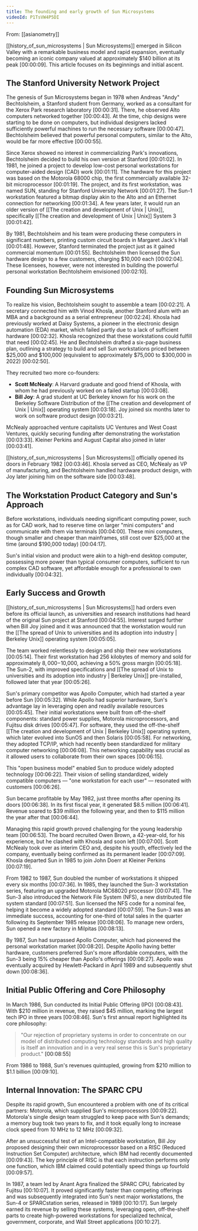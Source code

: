 ```yaml
---
title: The founding and early growth of Sun Microsystems
videoId: P1TsVW4P5DI
---
```


From: [[asianometry]] <br/> 

[[history_of_sun_microsystems | Sun Microsystems]] emerged in Silicon Valley with a remarkable business model and rapid expansion, eventually becoming an iconic company valued at approximately $140 billion at its peak <a class="yt-timestamp" data-t="00:00:09">[00:00:09]</a>. This article focuses on its beginnings and initial ascent.

## The Stanford University Network Project

The genesis of Sun Microsystems began in 1978 when Andreas "Andy" Bechtolsheim, a Stanford student from Germany, worked as a consultant for the Xerox Park research laboratory <a class="yt-timestamp" data-t="00:00:31">[00:00:31]</a>. There, he observed Alto computers networked together <a class="yt-timestamp" data-t="00:00:43">[00:00:43]</a>. At the time, chip designs were starting to be done on computers, but individual designers lacked sufficiently powerful machines to run the necessary software <a class="yt-timestamp" data-t="00:00:47">[00:00:47]</a>. Bechtolsheim believed that powerful personal computers, similar to the Alto, would be far more effective <a class="yt-timestamp" data-t="00:00:55">[00:00:55]</a>.

Since Xerox showed no interest in commercializing Park's innovations, Bechtolsheim decided to build his own version at Stanford <a class="yt-timestamp" data-t="00:01:02">[00:01:02]</a>. In 1981, he joined a project to develop low-cost personal workstations for computer-aided design (CAD) work <a class="yt-timestamp" data-t="00:01:11">[00:01:11]</a>. The hardware for this project was based on the Motorola 68000 chip, the first commercially available 32-bit microprocessor <a class="yt-timestamp" data-t="00:01:19">[00:01:19]</a>. The project, and its first workstation, was named SUN, standing for Stanford University Network <a class="yt-timestamp" data-t="00:01:27">[00:01:27]</a>. The Sun-1 workstation featured a bitmap display akin to the Alto and an Ethernet connection for networking <a class="yt-timestamp" data-t="00:01:34">[00:01:34]</a>. A few years later, it would run an older version of [[The creation and development of Unix | Unix]], specifically [[The creation and development of Unix | Unix]] System 3 <a class="yt-timestamp" data-t="00:01:42">[00:01:42]</a>.

By 1981, Bechtolsheim and his team were producing these computers in significant numbers, printing custom circuit boards in Margaret Jack's Hall <a class="yt-timestamp" data-t="00:01:48">[00:01:48]</a>. However, Stanford terminated the project just as it gained commercial momentum <a class="yt-timestamp" data-t="00:01:55">[00:01:55]</a>. Bechtolsheim then licensed the Sun hardware design to a few customers, charging $10,000 each <a class="yt-timestamp" data-t="00:02:04">[00:02:04]</a>. These licensees, however, were not interested in building the powerful personal workstation Bechtolsheim envisioned <a class="yt-timestamp" data-t="00:02:10">[00:02:10]</a>.

## Founding Sun Microsystems

To realize his vision, Bechtolsheim sought to assemble a team <a class="yt-timestamp" data-t="00:02:21">[00:02:21]</a>. A secretary connected him with Vinod Khosla, another Stanford alum with an MBA and a background as a serial entrepreneur <a class="yt-timestamp" data-t="00:02:24">[00:02:24]</a>. Khosla had previously worked at Daisy Systems, a pioneer in the electronic design automation (EDA) market, which failed partly due to a lack of sufficient hardware <a class="yt-timestamp" data-t="00:02:32">[00:02:32]</a>. Khosla recognized that these workstations could fulfill that need <a class="yt-timestamp" data-t="00:02:45">[00:02:45]</a>. He and Bechtolsheim drafted a six-page business plan, outlining a strategy to build and sell Sun workstations priced between $25,000 and $100,000 (equivalent to approximately $75,000 to $300,000 in 2022) <a class="yt-timestamp" data-t="00:02:50">[00:02:50]</a>.

They recruited two more co-founders:
*   **Scott McNealy**: A Harvard graduate and good friend of Khosla, with whom he had previously worked on a failed startup <a class="yt-timestamp" data-t="00:03:08">[00:03:08]</a>.
*   **Bill Joy**: A grad student at UC Berkeley known for his work on the Berkeley Software Distribution of the [[The creation and development of Unix | Unix]] operating system <a class="yt-timestamp" data-t="00:03:18">[00:03:18]</a>. Joy joined six months later to work on software product design <a class="yt-timestamp" data-t="00:03:21">[00:03:21]</a>.

McNealy approached venture capitalists UC Ventures and West Coast Ventures, quickly securing funding after demonstrating the workstation <a class="yt-timestamp" data-t="00:03:33">[00:03:33]</a>. Kleiner Perkins and August Capital also joined in later <a class="yt-timestamp" data-t="00:03:41">[00:03:41]</a>.

[[history_of_sun_microsystems | Sun Microsystems]] officially opened its doors in February 1982 <a class="yt-timestamp" data-t="00:03:46">[00:03:46]</a>. Khosla served as CEO, McNealy as VP of manufacturing, and Bechtolsheim handled hardware product design, with Joy later joining him on the software side <a class="yt-timestamp" data-t="00:03:48">[00:03:48]</a>.

## The Workstation Product Category and Sun's Approach

Before workstations, individuals needing significant computing power, such as for CAD work, had to reserve time on larger "mini computers" and communicate with them via terminals <a class="yt-timestamp" data-t="00:04:00">[00:04:00]</a>. These mini computers, though smaller and cheaper than mainframes, still cost over $25,000 at the time (around $190,000 today) <a class="yt-timestamp" data-t="00:04:17">[00:04:17]</a>.

Sun's initial vision and product were akin to a high-end desktop computer, possessing more power than typical consumer computers, sufficient to run complex CAD software, yet affordable enough for a professional to own individually <a class="yt-timestamp" data-t="00:04:32">[00:04:32]</a>.

## Early Success and Growth

[[history_of_sun_microsystems | Sun Microsystems]] had orders even before its official launch, as universities and research institutions had heard of the original Sun project at Stanford <a class="yt-timestamp" data-t="00:04:55">[00:04:55]</a>. Interest surged further when Bill Joy joined and it was announced that the workstation would run the [[The spread of Unix to universities and its adoption into industry | Berkeley Unix]] operating system <a class="yt-timestamp" data-t="00:05:05">[00:05:05]</a>.

The team worked relentlessly to design and ship their new workstations <a class="yt-timestamp" data-t="00:05:14">[00:05:14]</a>. Their first workstation had 256 kilobytes of memory and sold for approximately $8,000-$10,000, achieving a 50% gross margin <a class="yt-timestamp" data-t="00:05:18">[00:05:18]</a>. The Sun-2, with improved specifications and [[The spread of Unix to universities and its adoption into industry | Berkeley Unix]] pre-installed, followed later that year <a class="yt-timestamp" data-t="00:05:26">[00:05:26]</a>.

Sun's primary competitor was Apollo Computer, which had started a year before Sun <a class="yt-timestamp" data-t="00:05:32">[00:05:32]</a>. While Apollo had superior hardware, Sun's advantage lay in leveraging open and readily available resources <a class="yt-timestamp" data-t="00:05:45">[00:05:45]</a>. Their initial workstations were built from off-the-shelf components: standard power supplies, Motorola microprocessors, and Fujitsu disk drives <a class="yt-timestamp" data-t="00:05:47">[00:05:47]</a>. For software, they used the off-the-shelf [[The creation and development of Unix | Berkeley Unix]] operating system, which later evolved into SunOS and then Solaris <a class="yt-timestamp" data-t="00:05:58">[00:05:58]</a>. For networking, they adopted TCP/IP, which had recently been standardized for military computer networking <a class="yt-timestamp" data-t="00:06:08">[00:06:08]</a>. This networking capability was crucial as it allowed users to collaborate from their own spaces <a class="yt-timestamp" data-t="00:06:15">[00:06:15]</a>.

This "open business model" enabled Sun to produce widely adopted technology <a class="yt-timestamp" data-t="00:06:22">[00:06:22]</a>. Their vision of selling standardized, widely compatible computers — "one workstation for each user" — resonated with customers <a class="yt-timestamp" data-t="00:06:26">[00:06:26]</a>.

Sun became profitable by May 1982, just three months after opening its doors <a class="yt-timestamp" data-t="00:06:38">[00:06:38]</a>. In its first fiscal year, it generated $8.5 million <a class="yt-timestamp" data-t="00:06:41">[00:06:41]</a>. Revenue soared to $39 million the following year, and then to $115 million the year after that <a class="yt-timestamp" data-t="00:06:44">[00:06:44]</a>.

Managing this rapid growth proved challenging for the young leadership team <a class="yt-timestamp" data-t="00:06:53">[00:06:53]</a>. The board recruited Owen Brown, a 42-year-old, for his experience, but he clashed with Khosla and soon left <a class="yt-timestamp" data-t="00:07:00">[00:07:00]</a>. Scott McNealy took over as interim CEO and, despite his youth, effectively led the company, eventually being confirmed as its permanent leader <a class="yt-timestamp" data-t="00:07:09">[00:07:09]</a>. Khosla departed Sun in 1985 to join John Doerr at Kleiner Perkins <a class="yt-timestamp" data-t="00:07:19">[00:07:19]</a>.

From 1982 to 1987, Sun doubled the number of workstations it shipped every six months <a class="yt-timestamp" data-t="00:07:36">[00:07:36]</a>. In 1985, they launched the Sun-3 workstation series, featuring an upgraded Motorola MC68020 processor <a class="yt-timestamp" data-t="00:07:41">[00:07:41]</a>. The Sun-3 also introduced the Network File System (NFS), a new distributed file system standard <a class="yt-timestamp" data-t="00:07:51">[00:07:51]</a>. Sun licensed the NFS code for a nominal fee, helping it become a widely adopted standard <a class="yt-timestamp" data-t="00:07:59">[00:07:59]</a>. The Sun-3 was an immediate success, accounting for one-third of total sales in the quarter following its September 1985 release <a class="yt-timestamp" data-t="00:08:06">[00:08:06]</a>. To manage new orders, Sun opened a new factory in Milpitas <a class="yt-timestamp" data-t="00:08:13">[00:08:13]</a>.

By 1987, Sun had surpassed Apollo Computer, which had pioneered the personal workstation market <a class="yt-timestamp" data-t="00:08:20">[00:08:20]</a>. Despite Apollo having better hardware, customers preferred Sun's more affordable computers, with the Sun-3 being 15% cheaper than Apollo's offerings <a class="yt-timestamp" data-t="00:08:27">[00:08:27]</a>. Apollo was eventually acquired by Hewlett-Packard in April 1989 and subsequently shut down <a class="yt-timestamp" data-t="00:08:36">[00:08:36]</a>.

## Initial Public Offering and Core Philosophy

In March 1986, Sun conducted its Initial Public Offering (IPO) <a class="yt-timestamp" data-t="00:08:43">[00:08:43]</a>. With $210 million in revenue, they raised $45 million, marking the largest tech IPO in three years <a class="yt-timestamp" data-t="00:08:46">[00:08:46]</a>. Sun's first annual report highlighted its core philosophy:
> "Our rejection of proprietary systems in order to concentrate on our model of distributed computing technology standards and high quality is itself an innovation and in a very real sense this is Sun's proprietary product." <a class="yt-timestamp" data-t="00:08:55">[00:08:55]</a>

From 1986 to 1988, Sun's revenues quintupled, growing from $210 million to $1.1 billion <a class="yt-timestamp" data-t="00:09:10">[00:09:10]</a>.

## Internal Innovation: The SPARC CPU

Despite its rapid growth, Sun encountered a problem with one of its critical partners: Motorola, which supplied Sun's microprocessors <a class="yt-timestamp" data-t="00:09:22">[00:09:22]</a>. Motorola's single design team struggled to keep pace with Sun's demands; a memory bug took two years to fix, and it took equally long to increase clock speed from 10 MHz to 12 MHz <a class="yt-timestamp" data-t="00:09:32">[00:09:32]</a>.

After an unsuccessful test of an Intel-compatible workstation, Bill Joy proposed designing their own microprocessor based on a RISC (Reduced Instruction Set Computer) architecture, which IBM had recently documented <a class="yt-timestamp" data-t="00:09:43">[00:09:43]</a>. The key principle of RISC is that each instruction performs only one function, which IBM claimed could potentially speed things up fourfold <a class="yt-timestamp" data-t="00:09:57">[00:09:57]</a>.

In 1987, a team led by Anant Agra finalized the SPARC CPU, fabricated by Fujitsu <a class="yt-timestamp" data-t="00:10:07">[00:10:07]</a>. It proved significantly faster than competing offerings and was subsequently integrated into Sun's next major workstations, the Sun-4 or SPARCstation series, released in 1989 <a class="yt-timestamp" data-t="00:10:17">[00:10:17]</a>. Sun largely earned its revenue by selling these systems, leveraging open, off-the-shelf parts to create high-powered workstations for specialized technical, government, corporate, and Wall Street applications <a class="yt-timestamp" data-t="00:10:27">[00:10:27]</a>.